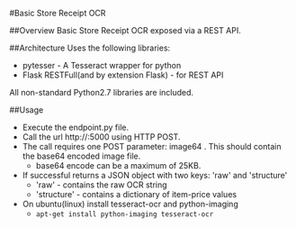 #Basic Store Receipt OCR

##Overview
Basic Store Receipt OCR exposed via a REST API.

##Architecture
Uses the following libraries:
* pytesser - A Tesseract wrapper for python
* Flask RESTFull(and by extension Flask) - for REST API

All non-standard Python2.7 libraries are included.

##Usage
* Execute the endpoint.py file.
* Call the url http://<ServerIP>:5000 using HTTP POST.
* The call requires one POST parameter: image64 . This should contain the base64 encoded image file.
    * base64 encode can be a maximum of 25KB.
* If successful returns a JSON object with two keys: 'raw' and 'structure'
    * 'raw' - contains the raw OCR string
    * 'structure' - contains a dictionary of item-price values
* On ubuntu(linux) install tesseract-ocr and python-imaging
    * `apt-get install python-imaging tesseract-ocr`
